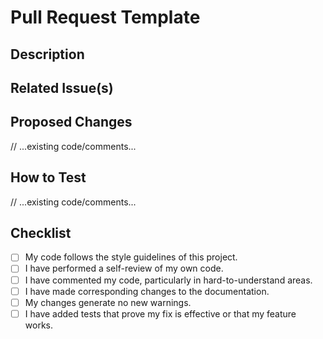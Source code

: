 # Pull Request Template

## Description

<!-- Describe the changes proposed in this pull request. -->

## Related Issue(s)

<!-- List any related issue numbers (e.g., Fixes #123). -->

## Proposed Changes

<!-- Please list the changes that have been made. -->
// ...existing code/comments...

## How to Test

<!-- Provide steps to test the changes. -->
// ...existing code/comments...

## Checklist

- [ ] My code follows the style guidelines of this project.
- [ ] I have performed a self-review of my own code.
- [ ] I have commented my code, particularly in hard-to-understand areas.
- [ ] I have made corresponding changes to the documentation.
- [ ] My changes generate no new warnings.
- [ ] I have added tests that prove my fix is effective or that my feature works.
